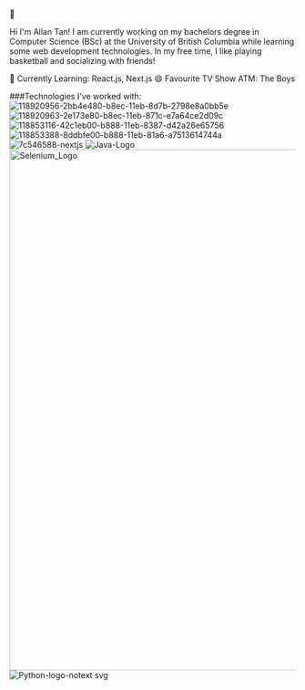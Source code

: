 👋

Hi I'm Allan Tan! I am currently working on my bachelors degree in Computer Science (BSc) at the University of British Columbia while learning some web development technologies. In my free time, I like playing basketball and socializing with friends!

🌱 Currently Learning: React.js, Next.js
😄 Favourite TV Show ATM: The Boys 

###Technologies I've worked with: 
![118920956-2bb4e480-b8ec-11eb-8d7b-2798e8a0bb5e](https://user-images.githubusercontent.com/92118801/189774862-75e02664-618a-49fb-a473-725114d6f5dc.png)
![118920963-2e173e80-b8ec-11eb-871c-e7a64ce2d09c](https://user-images.githubusercontent.com/92118801/189774867-970f509e-8f63-47e4-bad6-caa7992cd653.png)
![118853116-42c1eb00-b888-11eb-8387-d42a26e65756](https://user-images.githubusercontent.com/92118801/189774871-90048037-b7ed-4ab2-bdba-17e2a7b23ef4.png)
![118853388-8ddbfe00-b888-11eb-81a6-a7513614744a](https://user-images.githubusercontent.com/92118801/189774875-8e3e9b66-aab3-4d84-9097-1a977cfc045d.png)
![7c546588-nextjs](https://user-images.githubusercontent.com/92118801/189774922-2e67decc-21fd-4991-9b62-b73d80eb2fe3.png)
![Java-Logo](https://user-images.githubusercontent.com/92118801/189774946-1cfbc85e-8447-4f98-b4ac-c07da6d2c76c.png)
<img width="913" alt="Selenium_Logo" src="https://user-images.githubusercontent.com/92118801/189774970-f6bcd45d-2458-4931-944e-4871b3bd82fc.png">
![Python-logo-notext svg](https://user-images.githubusercontent.com/92118801/189775003-0098b432-1d6d-4a3f-b0b6-0a94f55d5a88.png)

<!--
**AllanT102/AllanT102** is a ✨ _special_ ✨ repository because its `README.md` (this file) appears on your GitHub profile.

